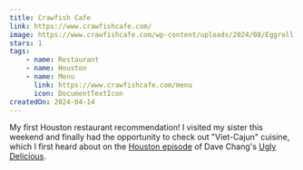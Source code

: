 ```yaml
---
title: Crawfish Cafe
link: https://www.crawfishcafe.com/
image: https://www.crawfishcafe.com/wp-content/uploads/2024/08/Eggroll.avif
stars: 1
tags:
    - name: Restaurant
    - name: Houston
    - name: Menu
      link: https://www.crawfishcafe.com/menu
      icon: DocumentTextIcon
createdOn: 2024-04-14
---
```


My first Houston restaurant recommendation! I visited my sister this weekend and finally had the
opportunity to check out "Viet-Cajun" cuisine, which I first heard about on the
[Houston episode](https://www.eater.com/2018/2/23/17033310/ugly-delicious-shrimp-crawfish-recap-season-1-episode-4)
of Dave Chang's [Ugly Delicious](https://www.netflix.com/Title/80170368).
